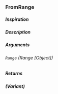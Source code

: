 
### FromRange
##### Inspiration
##### Description
##### Arguments
###### `Range` (Range [Object])
##### Returns
##### (Variant)





